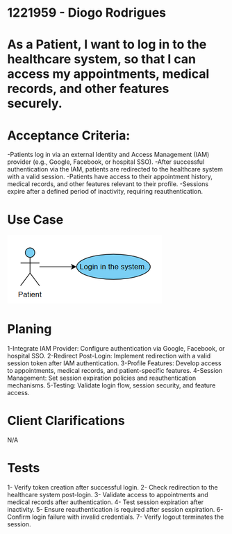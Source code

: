 # 1221959 - Diogo Rodrigues

# As a Patient, I want to log in to the healthcare system, so that I can access my appointments, medical records, and other features securely.

# Acceptance Criteria:
-Patients log in via an external Identity and Access Management (IAM) provider (e.g., Google, Facebook, or hospital SSO).
-After successful authentication via the IAM, patients are redirected to the healthcare system with a valid session.
-Patients have access to their appointment history, medical records, and other features relevant to their profile.
-Sessions expire after a defined period of inactivity, requiring reauthentication.


# Use Case

![UseCaseDiagram](/Backend/docs/sprintB/Backoffice%20Module/us6.2.5/assets/usecase.png)

# Planing

1-Integrate IAM Provider: Configure authentication via Google, Facebook, or hospital SSO.
2-Redirect Post-Login: Implement redirection with a valid session token after IAM authentication.
3-Profile Features: Develop access to appointments, medical records, and patient-specific features.
4-Session Management: Set session expiration policies and reauthentication mechanisms.
5-Testing: Validate login flow, session security, and feature access.

# Client Clarifications 

N/A

# Tests 

1- Verify token creation after successful login.
2- Check redirection to the healthcare system post-login.
3- Validate access to appointments and medical records after authentication.
4- Test session expiration after inactivity.
5- Ensure reauthentication is required after session expiration.
6- Confirm login failure with invalid credentials.
7- Verify logout terminates the session.